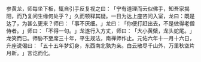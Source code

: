 参黄龙，师每坐下板，辄自引手反复视之曰：​「宁有道理而云似佛手，知吾家揭阳，而乃复问生缘何处乎？​」久而顿释其疑。一日为达上座咨问入室，龙曰：既是达了，为甚么更来？师曰：​「事不厌细。​」龙曰：​「你便打赶出去，不是做得老僧侍者。​」师曰：​「不得一句。​」龙遂行入方丈，师曰：​「大小黄檗，龙头蛇尾。​」龙笑而已。师胁不至席三十年，平生规法，南禅师作止。元佑六年十一月十六日，升座说偈曰：​「五十五年梦幻身，东西南北孰为亲。白云散尽千山外，万里秋空片月新。​」言讫而化。
